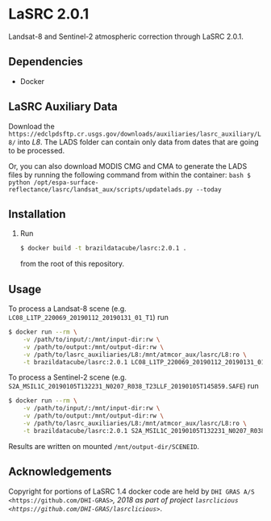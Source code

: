 # LaSRC 2.0.1

Landsat-8 and Sentinel-2 atmospheric correction through LaSRC 2.0.1.

## Dependencies

- Docker

## LaSRC Auxiliary Data

Download the ``https://edclpdsftp.cr.usgs.gov/downloads/auxiliaries/lasrc_auxiliary/L8/`` into *L8*. The LADS folder can contain only data from dates that are going to be processed.

Or, you can also download MODIS CMG and CMA to generate the LADS files by running the following command from within the container:
    ```bash
    $ python /opt/espa-surface-reflectance/lasrc/landsat_aux/scripts/updatelads.py --today
    ```

## Installation

1. Run

   ```bash
   $ docker build -t brazildatacube/lasrc:2.0.1 .
   ```

   from the root of this repository.

## Usage

To process a Landsat-8 scene (e.g. `LC08_L1TP_220069_20190112_20190131_01_T1`) run

```bash
$ docker run --rm \
    -v /path/to/input/:/mnt/input-dir:rw \
    -v /path/to/output:/mnt/output-dir:rw \
    -v /path/to/lasrc_auxiliaries/L8:/mnt/atmcor_aux/lasrc/L8:ro \
    -t brazildatacube/lasrc:2.0.1 LC08_L1TP_220069_20190112_20190131_01_T1
```

To process a Sentinel-2 scene (e.g. `S2A_MSIL1C_20190105T132231_N0207_R038_T23LLF_20190105T145859.SAFE`) run

```bash
$ docker run --rm \
    -v /path/to/input/:/mnt/input-dir:rw \
    -v /path/to/output:/mnt/output-dir:rw \
    -v /path/to/lasrc_auxiliaries/L8:/mnt/atmcor_aux/lasrc/L8:ro \
    -t brazildatacube/lasrc:2.0.1 S2A_MSIL1C_20190105T132231_N0207_R038_T23LLF_20190105T145859.SAFE
```

Results are written on mounted `/mnt/output-dir/SCENEID`.

## Acknowledgements

Copyright for portions of LaSRC 1.4 docker code are held by `DHI GRAS A/S <https://github.com/DHI-GRAS>`_, 2018 as part of project `lasrclicious <https://github.com/DHI-GRAS/lasrclicious>`_.
